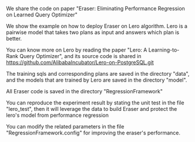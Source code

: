 
We share the code on paper "Eraser: Eliminating Performance Regression on Learned Query Optimizer"

We show the example on how to deploy Eraser on Lero algorithm. Lero is a pairwise model that takes two plans as input and answers which plan is better.

You can know more on Lero by reading the paper "Lero: A Learning-to-Rank Query Optimizer", and its source code is shared in https://github.com/AlibabaIncubator/Lero-on-PostgreSQL.git

The training sqls and corresponding plans are saved in the directory "data", and the models that are trained by Lero are saved in the directory "model".

All Eraser code is saved in the directory "RegressionFramework"

You can reproduce the experiment result by stating the unit test in the file "lero_test", then it will leverage the data to build Eraser and protect the lero's model from performance regression

You can modify the related parameters in the file "RegressionFramework.config" for improving the eraser's performance.
